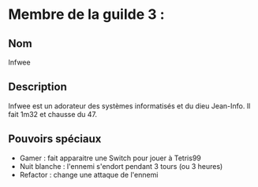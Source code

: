 # Membre de la guilde 3 :
## Nom
Infwee

## Description 
Infwee est un adorateur des systèmes informatisés et du dieu Jean-Info. Il fait 1m32 et chausse du 47.

## Pouvoirs spéciaux
- Gamer : fait apparaitre une Switch pour jouer à Tetris99
- Nuit blanche : l'ennemi s'endort pendant 3 tours (ou 3 heures)
- Refactor : change une attaque de l'ennemi
